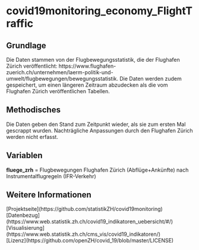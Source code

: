 # covid19monitoring_economy_FlightTraffic

<h2> Grundlage </h2>
Die Daten stammen von der Flugbewegungsstatistik, die der Flughafen Zürich veröffentlicht: https://www.flughafen-zuerich.ch/unternehmen/laerm-politik-und-umwelt/flugbewegungen/bewegungsstatistik. Die Daten werden zudem gespeichert, um einen längeren Zeitraum abzudecken als die vom Flughafen Zürich veröffentlichen Tabellen.

<h2> Methodisches </h2>
Die Daten geben den Stand zum Zeitpunkt wieder, als sie zum ersten Mal gescrappt wurden. Nachträgliche Anpassungen durch den Flughafen Zürich werden nicht erfasst. 

<h2> Variablen </h2>


<strong>fluege_zrh</strong> = 	Flugbewegungen Flughafen Zürich (Abflüge+Ankünfte) nach Instrumentalflugregeln (IFR-Verkehr)<br>

<h2> Weitere Informationen </h2>
[Projektseite](https://github.com/statistikZH/covid19monitoring) <br>
[Datenbezug](https://www.web.statistik.zh.ch/covid19_indikatoren_uebersicht/#/) <br>
[Visualisierung](https://www.web.statistik.zh.ch/cms_vis/covid19_indikatoren/) <br>
[Lizenz](https://github.com/openZH/covid_19/blob/master/LICENSE) <br>


